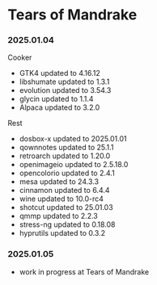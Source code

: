 # Tears of Mandrake
### 2025.01.04
Cooker
- GTK4 updated to 4.16.12
- libshumate updated to 1.3.1
- evolution updated to 3.54.3
- glycin updated to 1.1.4
- Alpaca updated to 3.2.0
  
Rest

- dosbox-x updated to 2025.01.01
- qownnotes updated to 25.1.1
- retroarch updated to 1.20.0
- openimageio updated to 2.5.18.0
- opencolorio updated to 2.4.1
- mesa updated to 24.3.3
- cinnamon updated to 6.4.4
- wine updated to 10.0-rc4
- shotcut updated to 25.01.03
- qmmp updated to 2.2.3
- stress-ng updated to 0.18.08
- hyprutils updated to 0.3.2

### 2025.01.05
- work in progress at Tears of Mandrake
